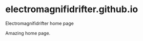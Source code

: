 # electromagnifidrifter.github.io
Electromagnifidrifter home page

Amazing home page.  

  
    
  
        
                
                            
            
          
  
          

  
  
    

        
  

    
    
    

  
  



    
  

  

  
    
  
  


    
    





    
  

  
  
  

  
  


     









  









